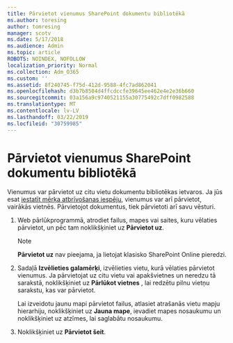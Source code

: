 ```yaml
---
title: Pārvietot vienumus SharePoint dokumentu bibliotēkā
ms.author: toresing
author: tomresing
manager: scotv
ms.date: 5/17/2018
ms.audience: Admin
ms.topic: article
ROBOTS: NOINDEX, NOFOLLOW
localization_priority: Normal
ms.collection: Adm_O365
ms.custom: ''
ms.assetid: 8f240745-f75d-412d-9588-4fc7ad862041
ms.openlocfilehash: d3b7b8504d4ffcdccfe39645ee462e4e2e36b660
ms.sourcegitcommit: 03a156a9c9740521155a30775492c7dff0982588
ms.translationtype: MT
ms.contentlocale: lv-LV
ms.lasthandoff: 03/22/2019
ms.locfileid: "30759985"
---
```

# <a name="move-items-in-a-sharepoint-document-library"></a>Pārvietot vienumus SharePoint dokumentu bibliotēkā

Vienumus var pārvietot uz citu vietu dokumentu bibliotēkas ietvaros. Ja jūs esat [iestatīt mērķa atbrīvošanas iespēju](https://go.microsoft.com/fwlink/?linkid=622980), vienumus var arī pārvietot, vairākās vietnēs. Pārvietojot dokumentus, tiek pārvietoti arī savu vēsturi.
  
1. Web pārlūkprogrammā, atrodiet failus, mapes vai saites, kuru vēlaties pārvietot, un pēc tam noklikšķiniet uz **Pārvietot uz**.
    
    > [!NOTE]
    > **Pārvietot uz** nav pieejama, ja lietojat klasisko SharePoint Online pieredzi. 
  
2. Sadaļā **Izvēlieties galamērķi**, izvēlieties vietu, kurā vēlaties pārvietot vienumus. Ja pārvietojat uz citu vietu vai apakšvietnes un neredzu tā sarakstā, noklikšķiniet uz **Pārlūkot vietnes** , lai redzētu pilnu vietņu sarakstu, kas var pārvietot. 
    
    Lai izveidotu jaunu mapi pārvietot failus, atlasiet atrašanās vietu mapju hierarhiju, noklikšķiniet uz **Jauna mape**, ievadiet mapes nosaukumu un noklikšķiniet uz atzīmes, lai saglabātu nosaukumu.
    
3. Noklikšķiniet uz **Pārvietot šeit**.
    

